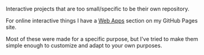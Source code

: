 Interactive projects that are too small/specific to be their own repository.

For online interactive things I have a [Web Apps](http://vanjac.github.io/webapps/) section on my GitHub Pages site.

Most of these were made for a specific purpose, but I've tried to make them simple enough to customize and adapt to your own purposes.
